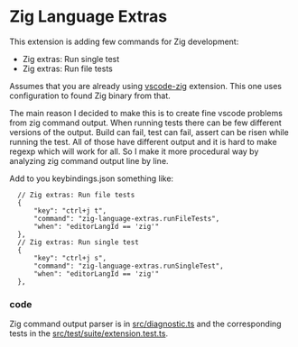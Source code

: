 # Zig Language Extras 

This extension is adding few commands for Zig development:
  * Zig extras: Run single test
  * Zig extras: Run file tests

Assumes that you are already using
[vscode-zig](https://github.com/ziglang/vscode-zig) extension. This one uses
configuration to found Zig binary from that.


The main reason I decided to make this is to create fine vscode problems from
zig command output. When running tests there can be few different versions of
the output. Build can fail, test can fail, assert can be risen while running the
test. All of those have different output and it is hard to make regexp which
will work for all. So I make it more procedural way by analyzing zig command
output line by line. 


Add to you keybindings.json something like:
  ```jsonc
    // Zig extras: Run file tests
    {
        "key": "ctrl+j t",
        "command": "zig-language-extras.runFileTests",
        "when": "editorLangId == 'zig'"
    },
    // Zig extras: Run single test
    {
        "key": "ctrl+j s",
        "command": "zig-language-extras.runSingleTest",
        "when": "editorLangId == 'zig'"
    },
  ```

  ### code

  Zig command output parser is in [src/diagnostic.ts](src/diagnostic.ts) and the
  corresponding tests in the [src/test/suite/extension.test.ts](src/test/suite/extension.test.ts#L102).

<!--
  ### Notes to myself
  [vscode extensions docs](https://code.visualstudio.com/api/get-started/extension-anatomy)   
  [extension samples](https://github.com/microsoft/vscode-extension-samples/tree/main)  
  [publishing extension](https://code.visualstudio.com/api/working-with-extensions/publishing-extension)  
-->